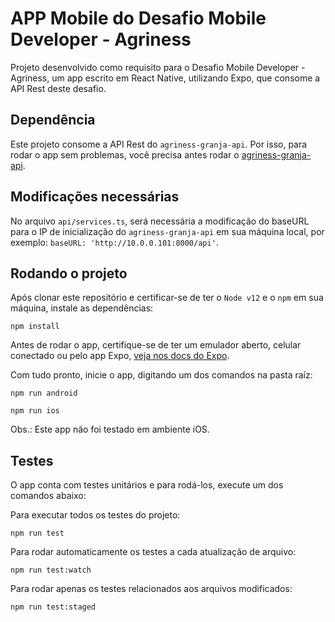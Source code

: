 # APP Mobile do Desafio Mobile Developer - Agriness

Projeto desenvolvido como requisito para o Desafio Mobile Developer - Agriness,
um app escrito em React Native, utilizando Expo, que consome a API Rest deste desafio.

## Dependência

Este projeto consome a API Rest do `agriness-granja-api`. Por isso, para rodar o app sem problemas, você precisa antes rodar o [agriness-granja-api](http://github.com/tyagogoulart/agriness-granja-api/).

## Modificações necessárias

No arquivo `api/services.ts`, será necessária a modificação do baseURL para o IP de inicialização do `agriness-granja-api` em sua máquina local, por exemplo: `baseURL: 'http://10.0.0.101:8000/api'`.

## Rodando o projeto


Após clonar este repositório e certificar-se de ter o `Node v12` e o `npm` em sua máquina, instale as dependências:

`npm install`
    
Antes de rodar o app, certifique-se de ter um emulador aberto, celular conectado ou pelo app Expo, [veja nos docs do Expo](https://docs.expo.io/get-started/installation/).

Com tudo pronto, inicie o app, digitando um dos comandos na pasta raíz:

`npm run android`

`npm run ios`

Obs.: Este app não foi testado em ambiente iOS.

## Testes

O app conta com testes unitários e para rodá-los, execute um dos comandos abaixo:

Para executar todos os testes do projeto:

`npm run test`

Para rodar automaticamente os testes a cada atualização de arquivo:

`npm run test:watch`

Para rodar apenas os testes relacionados aos arquivos modificados:

`npm run test:staged`

